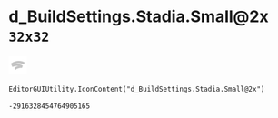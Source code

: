 # d_BuildSettings.Stadia.Small@2x `32x32`
<img src="/img/d_BuildSettings.Stadia.Small@2x.png" width=32 height=32>

``` CSharp
EditorGUIUtility.IconContent("d_BuildSettings.Stadia.Small@2x")
```
```
-2916328454764905165
```
